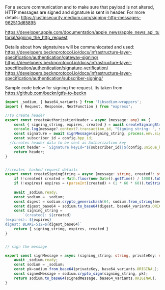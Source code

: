 For a secure communication and to make sure that payload is not altered, HTTP messages are signed and signature is sent in header. 
For more details: https://justinsecurity.medium.com/signing-http-messages-962510d65895

https://developer.apple.com/documentation/apple_news/apple_news_api_tutorial/signing_the_http_request

Details about how signatuires will be communiocated and used:  
https://developers.becknprotocol.io/docs/infrastructure-layer-specification/authentication/gateway-signing/
https://developers.becknprotocol.io/docs/infrastructure-layer-specification/authentication/signature-verification/
https://developers.becknprotocol.io/docs/infrastructure-layer-specification/authentication/subscriber-signing/




Sample code below for signing the request.  Its taken from https://github.com/beckn/gtfs-to-beckn

```ts
import _sodium, { base64_variants } from 'libsodium-wrappers';
import { Request, Response, NextFunction } from "express";

//to create header 
export const createAuthorizationHeader = async (message: any) => {
    const { signing_string, expires, created } = await createSigningString(JSON.stringify(message)); //creates  hashed request details 
    console.log(message?.context?.transaction_id, "Signing string: ", signing_string);
    const signature = await signMessage(signing_string, process.env.sign_private_key || ""); // signs the message 
    const subscriber_id = config.bpp_id;
  //creates header data to be sent as Authorization key 
    const header = `Signature keyId="${subscriber_id}|${config.unique_key_id}|ed25519",algorithm="ed25519",created="${created}",expires="${expires}",headers="(created) (expires) digest",signature="${signature}"`
    return header;
}


//creates  hashed request details 
export const createSigningString = async (message: string, created?: string, expires?: string) => {
    if (!created) created = Math.floor(new Date().getTime() / 1000).toString();
    if (!expires) expires = (parseInt(created) + (1 * 60 * 60)).toString(); //Add required time to create expired
   
    await _sodium.ready;
    const sodium = _sodium;
    const digest = sodium.crypto_generichash(64, sodium.from_string(message));
    const digest_base64 = sodium.to_base64(digest, base64_variants.ORIGINAL);
    const signing_string =
        `(created): ${created}
(expires): ${expires}
digest: BLAKE-512=${digest_base64}`
    return { signing_string, expires, created }
}


// sign the message 

export const signMessage = async (signing_string: string, privateKey: string) => {
    await _sodium.ready;
    const sodium = _sodium;
    const pk=sodium.from_base64(privateKey, base64_variants.ORIGINAL); // ed25519 private key
    const signedMessage = sodium.crypto_sign(signing_string, pk);
    return sodium.to_base64(signedMessage, base64_variants.ORIGINAL);
}


```
